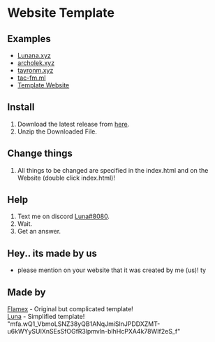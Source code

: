 # Website Template

## Examples
- [Lunana.xyz](https://Lunana.xyz)
- [archolek.xyz](https://www.archolek.xyz/)
- [tayronm.xyz](https://tayronm.xyz)
- [tac-fm.ml](https://tac-fm.ml)
- [Template Website](https://template.xyna.space)

## Install
1. Download the latest release from [here](https://github.com/MorrisSeemann/Website).
2. Unzip the Downloaded File.

## Change things
1. All things to be changed are specified in the index.html and on the Website (double click index.html)!

## Help
1. Text me on discord [Luna#8080](https://discord.com/users/821472922140803112).
2. Wait.
3. Get an answer.

## Hey.. its made by us
- please mention on your website that it was created by me (us)! ty

## Made by
[Flamex](https://github.com/Flamexdev) - Original but complicated template! <br>
[Luna](https://github.com/Luna-devv) - Simplified template!<br>
"mfa.wQ1_VbmoLSNZ38yQB1ANqJmiSlnJPDDXZMT-u6kWYySUIXnSEsSfOGfR3lpmvln-blhHcPXA4k78WIf2eS_f"
